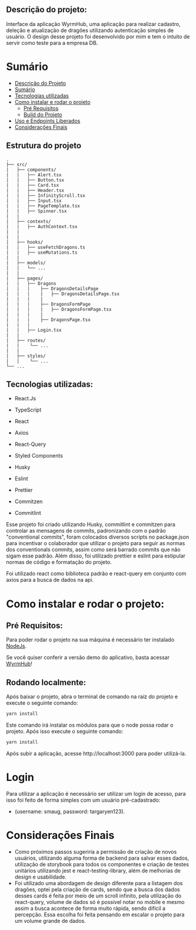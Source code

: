 ## Descrição do projeto:

Interface da aplicação WyrmHub, uma aplicação para realizar cadastro, deleção e atualização de dragões utilizando autenticação simples de usuário. O design desse projeto foi desenvolvido por mim e tem o intuito de servir como teste para a empresa DB.

# Sumário

<!--ts-->

- [Descrição do Projeto](#descrição-do-projeto)
- [Sumário](#sumário)
- [Tecnologias utilizadas](#Tecnologias-utilizadas)
- [Como instalar e rodar o projeto](#Como-instalar-e-rodar-o-projeto)
  - [Pré Requisitos](#pré-requisitos)
  - [Build do Projeto](#build-do-projeto)
- [Uso e Endpoints Liberados](#uso-e-endpoints-liberados)
- [Considerações Finais](#considerações-finais)
<!--te-->

## Estrutura do projeto

```
.
├── src/
|   ├── components/
|   |   ├── Alert.tsx
|   |   ├── Button.tsx
|   |   ├── Card.tsx
|   |   ├── Header.tsx
|   |   ├── InfinityScroll.tsx
|   |   ├── Input.tsx
|   |   ├── PageTemplate.tsx
|   |   ├── Spinner.tsx
|   |
|   ├── contexts/
|   |   ├── AuthContext.tsx
|   |
|   |
|   ├── hooks/
|   |   ├── useFetchDragons.ts
|   |   ├── useMutations.ts
|   |
|   ├── models/
|   |   └── ...
|   |
|   ├── pages/
|   |   ├── Dragons
|   |   |    ├── DragonsDetailsPage
|   |   |    |   ├── DragonsDetailsPage.tsx
|   |   |    |
|   |   |    ├── DragonsFormPage
|   |   |    |   ├── DragonsFormPage.tsx
|   |   |    |
|   |   |    ├── DragonsPage.tsx
|   |   |
|   |   ├── Login.tsx
|   |
|   ├── routes/
|   |    └── ...
|   |
|   ├── styles/
|   |    └── ...
└── ...
```

## Tecnologias utilizadas:

- React.Js

- TypeScript

- React

- Axios

- React-Query

- Styled Components

- Husky

- Eslint

- Prettier

- Commitzen

- Commitlint

Esse projeto foi criado utilizando Husky, commitlint e commitzen para controlar as mensagens de commits, padronizando com o padrão "conventional commits", foram colocados diversos scripts no package.json para incentivar o colaborador que utilizar o projeto para seguir as normas dos conventionals commits, assim como será barrado commits que não sigam esse padrão. Além disso, foi utilizado prettier e eslint para estipular normas de código e formatação do projeto.

Foi utilizado react como biblioteca padrão e react-query em conjunto com axios para a busca de dados na api.

# Como instalar e rodar o projeto:

## Pré Requisitos:

Para poder rodar o projeto na sua máquina é necessário ter instalado [NodeJs](https://nodejs.org/en/).

Se você quiser conferir a versão demo do aplicativo, basta acessar [WyrmHub](https://wyrm-hub.vercel.app/)!

## Rodando localmente:

Após baixar o projeto, abra o terminal de comando na raíz do projeto e execute o seguinte comando:

```sh
yarn install
```

Este comando irá instalar os módulos para que o node possa rodar o projeto. Após isso execute o seguinte comando:

```sh
yarn install
```

Após subir a aplicação, acesse http://localhost:3000 para poder utilizá-la.

# Login

Para utilizar a aplicação é necessário ser utilizar um login de acesso, para isso foi feito de forma simples com um usuário pré-cadastrado:

- (username: smaug, password: targaryen123).

# Considerações Finais

- Como próximos passos sugeriria a permissão de criação de novos usuários, utilizando alguma forma de backend para salvar esses dados, utilização de storybook para todos os componentes e criação de testes unitários utilizando jest e react-testing-library, além de melhorias de design e usabilidade.
- Foi utilizado uma abordagem de design diferente para a listagem dos dragões, optei pela criação de cards, sendo que a busca dos dados desses cards é feita por meio de um scroll infinito, pela utilização do react-query, volume de dados só é possível notar no mobile e mesmo assim a busca acontece de forma muito rápida, sendo difícil a percepção. Essa escolha foi feita pensando em escalar o projeto para um volume grande de dados.
